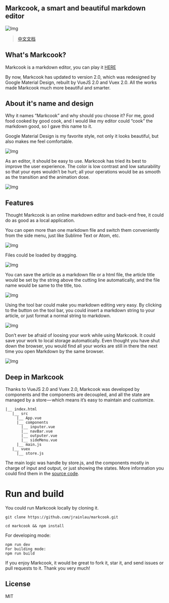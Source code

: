 Markcook, a smart and beautiful markdown editor
---
![Img](https://github.com/jrainlau/markcook/blob/2.0/Illustration/logo.png)

> [中文文档](https://segmentfault.com/a/1190000007062371?_ea=1225335)

## What's Markcook?
Markcook is a markdown editor, you can play it [HERE](http://jrainlau.github.io/markcook/)

By now, Markcook has updated to version 2.0, which was redesigned by Google Material Design, rebuilt by VueJS 2.0 and Vuex 2.0. All the works made Markcook much more beautiful and smarter.

## About it's name and design
Why it names “Markcook” and why should you choose it? For me, good food cooked by good cook, and I would like my editor could “cook” the markdown good, so I gave this name to it.

Google Material Design is my favorite style, not only it looks beautiful, but also makes me feel comfortable.

![Img](https://github.com/jrainlau/markcook/blob/2.0/Illustration/1.gif)

As an editor, it should be easy to use. Markcook has tried its best to improve the user experience. The color is low contrast and low saturability so that your eyes wouldn’t be hurt; all your operations would be as smooth as the transition and the animation dose.

![Img](https://github.com/jrainlau/markcook/blob/2.0/Illustration/2.gif)

## Features
Thought Markcook is an online markdown editor and back-end free, it could do as good as a local application.

You can open more than one markdown file and switch them conveniently from the side menu, just like Sublime Text or Atom, etc.

![Img](https://github.com/jrainlau/markcook/blob/2.0/Illustration/3.gif)

Files could be loaded by dragging.

![Img](https://github.com/jrainlau/markcook/blob/2.0/Illustration/4.gif)

You can save the article as a markdown file or a html file, the article title would be set by the string above the cutting line automatically, and the file name would be same to the title, too.

![Img](https://github.com/jrainlau/markcook/blob/2.0/Illustration/5.gif)

Using the tool bar could make you markdown editing very easy. By clicking to the button on the tool bar, you could insert a markdown string to your article, or just format a normal string to markdown.

![Img](https://github.com/jrainlau/markcook/blob/2.0/Illustration/6.gif)

Don’t ever be afraid of loosing your work while using Markcook. It could save your work to local storage automatically. Even thought you have shut down the browser, you would find all your works are still in there the next time you open Markdown by the same browser.

![Img](https://github.com/jrainlau/markcook/blob/2.0/Illustration/7.gif)

## Deep in Markcook
Thanks to VueJS 2.0 and Vuex 2.0, Markcook was developed by components and the components are decoupled, and all the state are managed by a store — which means it’s easy to maintain and customize.
```
|__ index.html
   |__ src
     |__ App.vue
     |__ components
       |__ inputer.vue
       |__ navBar.vue
       |__ outputer.vue
       |__ sideMenu.vue
     |__ main.js
   |__ vuex
     |__ store.js
```
The main logic was handle by store.js, and the components mostly in charge of input and output, or just showing the states. More information you could find them in the [source code](https://github.com/jrainlau/markcook/blob/2.0/vuex/store.js).

# Run and build
You could run Markcook locally by cloning it.
```
git clone https://github.com/jrainlau/markcook.git

cd markcook && npm install
```
For developing mode:
```
npm run dev
For building mode:
npm run build
```

If you enjoy Markcook, it would be great to fork it, star it, and send issues or pull requests to it.
Thank you very much!

## License
MIT

